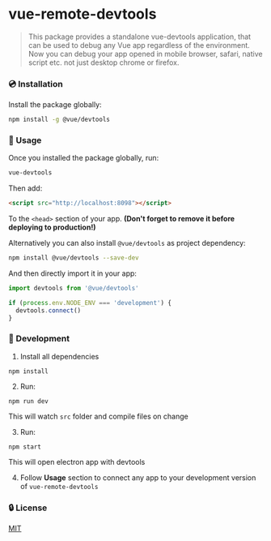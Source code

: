 # vue-remote-devtools

> This package provides a standalone vue-devtools application, that can be used to debug any Vue app regardless of the environment. Now you can debug your app opened in mobile browser, safari, native script etc. not just desktop chrome or firefox.

### :cd: Installation

Install the package globally:
```bash
npm install -g @vue/devtools
```

### :rocket: Usage

Once you installed the package globally, run:
```bash
vue-devtools
```

Then add:
```html
<script src="http://localhost:8098"></script>
```
To the `<head>` section of your app. 
**(Don't forget to remove it before deploying to production!)**

Alternatively you can also install `@vue/devtools` as project dependency:
```bash
npm install @vue/devtools --save-dev
```

And then directly import it in your app:
```js
import devtools from '@vue/devtools'

if (process.env.NODE_ENV === 'development') {
  devtools.connect()
}
```

### :beers: Development

1. Install all dependencies
```
npm install
```

2. Run:
```
npm run dev
```
This will watch `src` folder and compile files on change

3. Run:
```
npm start
```
This will open electron app with devtools

4. Follow **Usage** section to connect any app to your development version of `vue-remote-devtools`

### :lock: License

[MIT](http://opensource.org/licenses/MIT)
